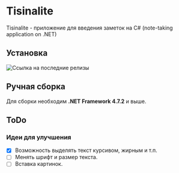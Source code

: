# Tisinalite
Tisinalite - приложение для введения заметок на C# (note-taking application on .NET)

## Установка
![Ссылка](https://github.com/Zaraz7/Tisinalite/releases) на последние релизы

## Ручная сборка
Для сборки необходим **.NET Framework 4.7.2** и выше.

## ToDo
### Идеи для улучшения
- [x] Возможность выделять текст курсивом, жирным и т.п.
- [ ] Менять шрифт и размер текста.
- [ ] Вставка картинок.
